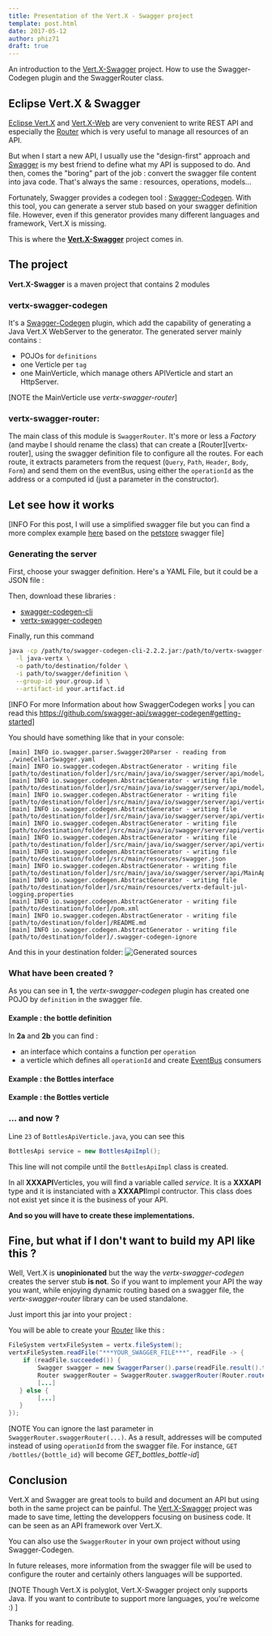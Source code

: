 ```yaml
---
title: Presentation of the Vert.X - Swagger project
template: post.html
date: 2017-05-12
author: phiz71
draft: true
---
```


An introduction to the [Vert.X-Swagger] project. How to use the Swagger-Codegen plugin and the SwaggerRouter class.

## Eclipse Vert.X & Swagger
[Eclipse Vert.X][vertx-core] and [Vert.X-Web] are very convenient to write REST API and especially the [Router] which is very useful to manage all resources of an API.

But when I start a new API, I usually use the "design-first" approach and [Swagger] is my best friend to define what my API is supposed to do. And then, comes the "boring" part of the job : convert the swagger file content into java code. That's always the same : resources, operations, models...

Fortunately, Swagger provides a codegen tool : [Swagger-Codegen]. With this tool, you can generate a server stub based on your swagger definition file. 
However, even if this generator provides many different languages and framework, Vert.X is missing.

This is where the **[Vert.X-Swagger]** project comes in.

## The project
**Vert.X-Swagger** is a maven project that contains 2 modules  

### vertx-swagger-codegen
It's a [Swagger-Codegen] plugin, which add the capability of generating a Java Vert.X WebServer to the generator.
The generated server mainly contains :
 * POJOs for `definitions`
 * one Verticle per `tag`
 * one MainVerticle, which manage others APIVerticle and start an HttpServer.

[NOTE the MainVerticle use *vertx-swagger-router*]

### vertx-swagger-router:
The main class of this module is `SwaggerRouter`. It's more or less a *Factory* (and maybe I should rename the class) that can create a [Router][vertx-router], using the swagger definition file to configure all the routes. For each route, it extracts parameters from the request (`Query`, `Path`, `Header`, `Body`, `Form`) and send them on the eventBus, using either the `operationId` as the address or a computed id (just a parameter in the constructor).

## Let see how it works
[INFO For this post, I will use a simplified swagger file but you can find a more complex example [here][petstore-vertx-sample] based on the [petstore] swagger file]
### Generating the server
First, choose your swagger definition. Here's a YAML File, but it could be a JSON file :
<script src="https://gist.github.com/phiz71/6c654f3da2d4124d3fe65e5aaaaedf55.js"></script>

Then, download these libraries :
 * [swagger-codegen-cli]
 * [vertx-swagger-codegen]

Finally, run this command
```bash
java -cp /path/to/swagger-codegen-cli-2.2.2.jar:/path/to/vertx-swagger-codegen-1.0.0.jar io.swagger.codegen.SwaggerCodegen generate \
  -l java-vertx \
  -o path/to/destination/folder \
  -i path/to/swagger/definition \
  --group-id your.group.id \
  --artifact-id your.artifact.id
```

[INFO For more Information about how SwaggerCodegen works | you can read this https://github.com/swagger-api/swagger-codegen#getting-started]

You should have something like that in your console:
```
[main] INFO io.swagger.parser.Swagger20Parser - reading from ./wineCellarSwagger.yaml
[main] INFO io.swagger.codegen.AbstractGenerator - writing file [path/to/destination/folder]/src/main/java/io/swagger/server/api/model/Bottle.java
[main] INFO io.swagger.codegen.AbstractGenerator - writing file [path/to/destination/folder]/src/main/java/io/swagger/server/api/model/CellarInformation.java
[main] INFO io.swagger.codegen.AbstractGenerator - writing file [path/to/destination/folder]/src/main/java/io/swagger/server/api/verticle/BottlesApi.java
[main] INFO io.swagger.codegen.AbstractGenerator - writing file [path/to/destination/folder]/src/main/java/io/swagger/server/api/verticle/BottlesApiVerticle.java
[main] INFO io.swagger.codegen.AbstractGenerator - writing file [path/to/destination/folder]/src/main/java/io/swagger/server/api/verticle/InformationApi.java
[main] INFO io.swagger.codegen.AbstractGenerator - writing file [path/to/destination/folder]/src/main/java/io/swagger/server/api/verticle/InformationApiVerticle.java
[main] INFO io.swagger.codegen.AbstractGenerator - writing file [path/to/destination/folder]/src/main/resources/swagger.json
[main] INFO io.swagger.codegen.AbstractGenerator - writing file [path/to/destination/folder]/src/main/java/io/swagger/server/api/MainApiVerticle.java
[main] INFO io.swagger.codegen.AbstractGenerator - writing file [path/to/destination/folder]/src/main/resources/vertx-default-jul-logging.properties
[main] INFO io.swagger.codegen.AbstractGenerator - writing file [path/to/destination/folder]/pom.xml
[main] INFO io.swagger.codegen.AbstractGenerator - writing file [path/to/destination/folder]/README.md
[main] INFO io.swagger.codegen.AbstractGenerator - writing file [path/to/destination/folder]/.swagger-codegen-ignore
```
And this in your destination folder:
![Generated sources](/assets/blog/vertx-swagger-presentation/GeneratedProject.png)

### What have been created ?
As you can see in **1**,  the *vertx-swagger-codegen* plugin has created one POJO by `definition` in the swagger file.
#### Example : the bottle definition 
<script src="https://gist.github.com/phiz71/eabafda440b24881126089128d677121.js"></script>

In **2a** and **2b** you can find :
 * an interface which contains a function per `operation`
 * a verticle which defines all `operationId` and create [EventBus] consumers 

#### Example : the Bottles interface
<script src="https://gist.github.com/phiz71/be1ca2f550f44aea7fb2710b383e26ed.js"></script>

#### Example : the Bottles verticle
<script src="https://gist.github.com/phiz71/c0aadbb4f26ebed8e2e145d0b4a8d210.js"></script>

### ... and now ?
Line `23` of `BottlesApiVerticle.java`, you can see this
```java
BottlesApi service = new BottlesApiImpl();
```
This line will not compile until the `BottlesApiImpl` class is created.

In all **XXXAPI**Verticles, you will find a variable called *service*. It is a **XXXAPI** type and it is instanciated with a **XXXAPI**Impl contructor. This class does not exist yet since it is the business of your API.

**And so you will have to create these implementations.**



## Fine, but what if I don't want to build my API like this ?
Well, Vert.X is **unopinionated** but the way the *vertx-swagger-codegen* creates the server stub **is not**. 
So if you want to implement your API the way you want, while enjoying dynamic routing based on a swagger file, the *vertx-swagger-router* library can be used standalone. 

Just import this jar into your project :
<script src="https://gist.github.com/phiz71/56e723362a1d1370c7262bff246fb087.js"></script>

You will be able to create your [Router] like this :
```java
FileSystem vertxFileSystem = vertx.fileSystem();
vertxFileSystem.readFile("***YOUR_SWAGGER_FILE***", readFile -> {
    if (readFile.succeeded()) {
        Swagger swagger = new SwaggerParser().parse(readFile.result().toString(Charset.forName("utf-8"))); 
        Router swaggerRouter = SwaggerRouter.swaggerRouter(Router.router(vertx), swagger, vertx.eventBus(), new OperationIdServiceIdResolver());
        [...]
   } else {
        [...]
   }
});
```
[NOTE You can ignore the last parameter in `SwaggerRouter.swaggerRouter(...)`. As a result, addresses will be computed instead of using `operationId` from the swagger file. 
For instance, `GET /bottles/{bottle_id}` will become *GET_bottles_bottle-id*]

## Conclusion
Vert.X and Swagger are great tools to build and document an API but using both in the same project can be painful. The [Vert.X-Swagger] project was made to save time, letting the developpers focusing on business code.
It can be seen as an API framework over Vert.X.

You can also use the `SwaggerRouter` in your own project without using Swagger-Codegen.

In future releases, more information from the swagger file will be used to configure the router and certainly others languages will be supported.

[NOTE Though Vert.X is polyglot, Vert.X-Swagger project only supports Java. If you want to contribute to support more languages, you're welcome :) ] 

Thanks for reading.

<style type="text/css">
  .gist-file
  .gist-data {max-height: 500px}
</style>

[vertx-core]: http://vertx.io/docs/vertx-core/java/
[eventbus]: http://vertx.io/docs/vertx-core/java/#_the_event_bus_api
[vert.x-web]: http://vertx.io/docs/vertx-web/java/
[router]: http://vertx.io/docs/apidocs/io/vertx/ext/web/Router.html
[swagger]: http://swagger.io/specification/
[swagger-codegen]: https://github.com/swagger-api/swagger-codegen
[swagger-codegen-cli]: http://central.maven.org/maven2/io/swagger/swagger-codegen-cli/2.2.2/swagger-codegen-cli-2.2.2.jar
[vert.x-swagger]: https://github.com/phiz71/vertx-swagger
[vertx-swagger-codegen]: http://central.maven.org/maven2/com/github/phiz71/vertx-swagger-codegen/1.0.0/vertx-swagger-codegen-1.0.0.jar
[petstore-vertx-sample]: https://github.com/phiz71/vertx-swagger/tree/master/sample/petstore-vertx-server
[petstore]: http://petstore.swagger.io/